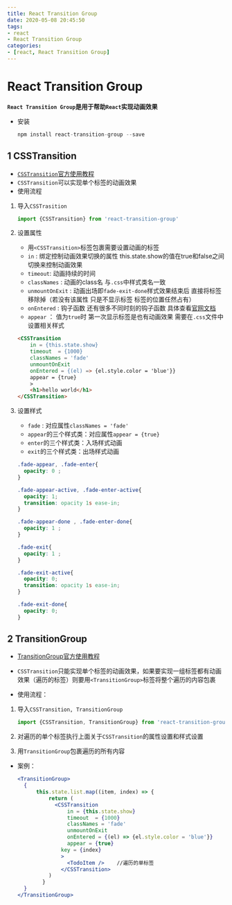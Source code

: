 ```yaml
---
title: React Transition Group
date: 2020-05-08 20:45:50
tags:
- react
- React Transition Group
categories:
- [react, React Transition Group]
---
```


# React Transition Group

**`React Transition Group`是用于帮助`React`实现动画效果**

* 安装

  ```js
  npm install react-transition-group --save
  ```

  

##  1 CSSTransition

* [`CSSTransition`官方使用教程]( http://reactcommunity.org/react-transition-group/css-transition )
* `CSSTransition`可以实现单个标签的动画效果
* 使用流程

1. 导入`CSSTrasition`

   ```js
   import {CSSTransition} from 'react-transition-group'
   ```

2. 设置属性

   * 用`<CSSTransition>`标签包裹需要设置动画的标签
   * `in` : 绑定控制动画效果切换的属性   this.state.show的值在true和false之间切换来控制动画效果
   * `timeout`: 动画持续的时间
   * `classNames` : 动画的class名  与`.css`中样式类名一致
   * `unmountOnExit` : 动画出场即`fade-exit-done`样式效果结束后  直接将标签移除掉（若没有该属性 只是不显示标签  标签的位置任然占有）
   * `onEntered` : 钩子函数  还有很多不同时刻的钩子函数  具体查看[官网文档](http://reactcommunity.org/react-transition-group/css-transition)
   * `appear` ： 值为`true`时  第一次显示标签是也有动画效果  需要在`.css`文件中设置相关样式

   ```html
   <CSSTransition
       in = {this.state.show}
       timeout  = {1000}
       classNames = 'fade'
       unmountOnExit
       onEntered = {(el) => {el.style.color = 'blue'}}
       appear = {true}
       >
       <h1>hello world</h1>
   </CSSTransition>
   ```

3. 设置样式

   * `fade` : 对应属性`classNames = 'fade'`
   * `appear`的三个样式类：对应属性`appear = {true}`
   * `enter`的三个样式类：入场样式动画
   * `exit`的三个样式类：出场样式动画

   ```css
   .fade-appear, .fade-enter{
     opacity: 0 ;
   }
   
   .fade-appear-active, .fade-enter-active{
     opacity: 1;
     transition: opacity 1s ease-in;
   } 
   
   .fade-appear-done , .fade-enter-done{
     opacity: 1 ;
   }
   
   .fade-exit{
     opacity: 1 ;
   }
   
   .fade-exit-active{
     opacity: 0;
     transition: opacity 1s ease-in;
   }
   
   .fade-exit-done{
     opacity: 0;
   }
   ```

##  2 TransitionGroup

* [TransitionGroup官方使用教程]( http://reactcommunity.org/react-transition-group/transition-group/ )
* `CSSTransition`只能实现单个标签的动画效果，如果要实现一组标签都有动画效果（遍历的标签）则要用`<TransitionGroup>`标签将整个遍历的内容包裹

* 使用流程：

1. 导入`CSSTransition, TransitionGroup`

   ```js
   import {CSSTransition, TransitionGroup} from 'react-transition-group'
   ```

2. 对遍历的单个标签执行上面关于`CSSTransition`的属性设置和样式设置

3. 用`TransitionGroup`包裹遍历的所有内容

* 案例：

  ```jsx
  <TransitionGroup>
  	{ 
      	this.state.list.map((item, index) => {  
            return ( 
              <CSSTransition
                  in = {this.state.show}
                  timeout  = {1000}
                  classNames = 'fade'
                  unmountOnExit
                  onEntered = {(el) => {el.style.color = 'blue'}}
                  appear = {true}
  				key = {index}
                >
                  <TodoItem />    //遍历的单标签
                </CSSTransition>
            )
          }
  	}
  </TransitionGroup>
  ```

  

